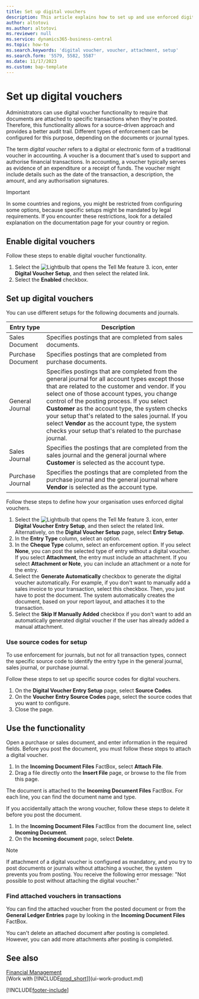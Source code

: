 ```yaml
---
title: Set up digital vouchers
description: This article explains how to set up and use enforced digital vouchers in Microsoft Dynamics 365 Business Central.
author: altotovi
ms.author: altotovi
ms.reviewer: null
ms.service: dynamics365-business-central
ms.topic: how-to
ms.search.keywords: 'digital voucher, voucher, attachment, setup'
ms.search.form: '5579, 5582, 5587'
ms.date: 11/17/2023
ms.custom: bap-template
---
```


# Set up digital vouchers

Administrators can use digital voucher functionality to require that documents are attached to specific transactions when they're posted. Therefore, this functionality allows for a source-driven approach and provides a better audit trail. Different types of enforcement can be configured for this purpose, depending on the documents or journal types.

The term *digital voucher* refers to a digital or electronic form of a traditional voucher in accounting. A voucher is a document that's used to support and authorise financial transactions. In accounting, a voucher typically serves as evidence of an expenditure or a receipt of funds. The voucher might include details such as the date of the transaction, a description, the amount, and any authorisation signatures.

> [!IMPORTANT]
> In some countries and regions, you might be restricted from configuring some options, because specific setups might be mandated by legal requirements. If you encounter these restrictions, look for a detailed explanation on the documentation page for your country or region.

## Enable digital vouchers

Follow these steps to enable digital voucher functionality.

1. Select the ![Lightbulb that opens the Tell Me feature 3.](media/ui-search/search_small.png "Tell me what you want to do") icon, enter **Digital Voucher Setup**, and then select the related link.
2. Select the **Enabled** checkbox.

## Set up digital vouchers

You can use different setups for the following documents and journals.

| Entry type | Description |
|------------|-------------|
| Sales Document | Specifies postings that are completed from sales documents. |
| Purchase Document | Specifies postings that are completed from purchase documents. |
| General Journal | Specifies postings that are completed from the general journal for all account types except those that are related to the customer and vendor. If you select one of those account types, you change control of the posting process. If you select **Customer** as the account type, the system checks your setup that's related to the sales journal. If you select **Vendor** as the account type, the system checks your setup that's related to the purchase journal. |
| Sales Journal | Specifies the postings that are completed from the sales journal and the general journal where **Customer** is selected as the account type. |
| Purchase Journal | Specifies the postings that are completed from the purchase journal and the general journal where **Vendor** is selected as the account type. |

Follow these steps to define how your organisation uses enforced digital vouchers.

1. Select the ![Lightbulb that opens the Tell Me feature 3.](media/ui-search/search_small.png "Tell me what you want to do") icon, enter **Digital Voucher Entry Setup**, and then select the related link. Alternatively, on the **Digital Voucher Setup** page, select **Entry Setup**.
2. In the **Entry Type** column, select an option.
3. In the **Cheque Type** column, select an enforcement option. If you select **None**, you can post the selected type of entry without a digital voucher. If you select **Attachment**, the entry must include an attachment. If you select **Attachment or Note**, you can include an attachment or a note for the entry. 
4. Select the **Generate Automatically** checkbox to generate the digital voucher automatically. For example, if you don't want to manually add a sales invoice to your transaction, select this checkbox. Then, you just have to post the document. The system automatically creates the document, based on your report layout, and attaches it to the transaction.
5. Select the **Skip If Manually Added** checkbox if you don't want to add an automatically generated digital voucher if the user has already added a manual attachment.

### Use source codes for setup

To use enforcement for journals, but not for all transaction types, connect the specific source code to identify the entry type in the general journal, sales journal, or purchase journal.

Follow these steps to set up specific source codes for digital vouchers.

1. On the **Digital Voucher Entry Setup** page, select **Source Codes**.
2. On the **Voucher Entry Source Codes** page, select the source codes that you want to configure.
3. Close the page.

## Use the functionality

Open a purchase or sales document, and enter information in the required fields. Before you post the document, you must follow these steps to attach a digital voucher.

1. In the **Incoming Document Files** FactBox, select **Attach File**.
2. Drag a file directly onto the **Insert File** page, or browse to the file from this page.

The document is attached to the **Incoming Document Files** FactBox. For each line, you can find the document name and type.

If you accidentally attach the wrong voucher, follow these steps to delete it before you post the document.

1. In the **Incoming Document Files** FactBox from the document line, select **Incoming Document**.
2. On the **Incoming document** page, select **Delete**.

> [!NOTE]
> If attachment of a digital voucher is configured as mandatory, and you try to post documents or journals without attaching a voucher, the system prevents you from posting. You receive the following error message: "Not possible to post without attaching the digital voucher."

### Find attached vouchers in transactions

You can find the attached voucher from the posted document or from the **General Ledger Entries** page by looking in the **Incoming Document Files** FactBox.

You can't delete an attached document after posting is completed. However, you can add more attachments after posting is completed.

## See also

[Financial Management](finance.md)  
[Work with [!INCLUDE[prod_short](includes/prod_short.md)]](ui-work-product.md)

[!INCLUDE[footer-include](includes/footer-banner.md)]
